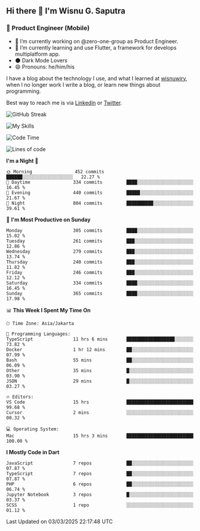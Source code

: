 ## Hi there 👋 I'm Wisnu G. Saputra

### :mobile_phone_off: Product Engineer (Mobile)

- 🔭 I’m currently working on @zero-one-group as Product Engineer.
- 🌱 I’m currently learning and use Flutter, a framework for develops multiplatform app.
- 🌑 Dark Mode Lovers
- 😄 Pronouns: he/him/his

I have a blog about the technology I use, and what I learned at [wisnuwiry](https://wisnuwiry.space/), when I no longer work I write a blog, or learn new things about programming.

Best way to reach me is via [Linkedin](https://www.linkedin.com/in/wisnu-saputra/) or [Twitter](https://twitter.com/wisnuwiry).

![GitHub Streak](https://streak-stats.demolab.com?user=wisnuwiry&theme=dark&hide_border=true)

![My Skills](https://skillicons.dev/icons?i=dart,flutter,kotlin,swift,go,js,css,neovim,git,linux&perline=5)

<!--START_SECTION:waka-->
![Code Time](http://img.shields.io/badge/Code%20Time-1%2C735%20hrs%2055%20mins-blue)

![Lines of code](https://img.shields.io/badge/From%20Hello%20World%20I%27ve%20Written-3.9%20million%20lines%20of%20code-blue)

**I'm a Night 🦉** 

```text
🌞 Morning                452 commits         ██████░░░░░░░░░░░░░░░░░░░   22.27 % 
🌆 Daytime                334 commits         ████░░░░░░░░░░░░░░░░░░░░░   16.45 % 
🌃 Evening                440 commits         █████░░░░░░░░░░░░░░░░░░░░   21.67 % 
🌙 Night                  804 commits         ██████████░░░░░░░░░░░░░░░   39.61 % 
```
📅 **I'm Most Productive on Sunday** 

```text
Monday                   305 commits         ████░░░░░░░░░░░░░░░░░░░░░   15.02 % 
Tuesday                  261 commits         ███░░░░░░░░░░░░░░░░░░░░░░   12.86 % 
Wednesday                279 commits         ███░░░░░░░░░░░░░░░░░░░░░░   13.74 % 
Thursday                 240 commits         ███░░░░░░░░░░░░░░░░░░░░░░   11.82 % 
Friday                   246 commits         ███░░░░░░░░░░░░░░░░░░░░░░   12.12 % 
Saturday                 334 commits         ████░░░░░░░░░░░░░░░░░░░░░   16.45 % 
Sunday                   365 commits         ████░░░░░░░░░░░░░░░░░░░░░   17.98 % 
```


📊 **This Week I Spent My Time On** 

```text
🕑︎ Time Zone: Asia/Jakarta

💬 Programming Languages: 
TypeScript               11 hrs 6 mins       ██████████████████░░░░░░░   73.82 % 
Docker                   1 hr 12 mins        ██░░░░░░░░░░░░░░░░░░░░░░░   07.99 % 
Bash                     55 mins             ██░░░░░░░░░░░░░░░░░░░░░░░   06.09 % 
Other                    35 mins             █░░░░░░░░░░░░░░░░░░░░░░░░   03.90 % 
JSON                     29 mins             █░░░░░░░░░░░░░░░░░░░░░░░░   03.27 % 

🔥 Editors: 
VS Code                  15 hrs              █████████████████████████   99.68 % 
Cursor                   2 mins              ░░░░░░░░░░░░░░░░░░░░░░░░░   00.32 % 

💻 Operating System: 
Mac                      15 hrs 3 mins       █████████████████████████   100.00 % 
```

**I Mostly Code in Dart** 

```text
JavaScript               7 repos             ██░░░░░░░░░░░░░░░░░░░░░░░   07.87 % 
TypeScript               7 repos             ██░░░░░░░░░░░░░░░░░░░░░░░   07.87 % 
PHP                      6 repos             ██░░░░░░░░░░░░░░░░░░░░░░░   06.74 % 
Jupyter Notebook         3 repos             █░░░░░░░░░░░░░░░░░░░░░░░░   03.37 % 
SCSS                     1 repo              ░░░░░░░░░░░░░░░░░░░░░░░░░   01.12 % 
```




 Last Updated on 03/03/2025 22:17:48 UTC
<!--END_SECTION:waka-->
